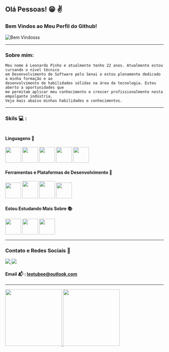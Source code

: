 ## Olá Pessoas!  :grin: :v:
### Bem Vindos ao Meu Perfil do Github!
![Bem Vindosss](https://media.tenor.com/0XSg3Cc9ao8AAAAj/carl-and-shaggy-jamin-dance.gif)

---

### Sobre mim:
    Meu nome é Leonardo Pinho e atualmente tenho 22 anos. Atualmente estou cursando o nível técnico
    em Desenvolvimento de Software pelo Senai e estou plenamente dedicado a minha formação e ao 
    desenvolvimento de habilidades sólidas na área da tecnologia. Estou aberto a oportunidades que
    me permitam aplicar meu conhecimento e crescer profissionalmente nesta empolgante indústria.
    Veja mais abaixo minhas habilidades e conhecimentos. 
    
---    
### Skils :computer: : 
#
#### Linguagens :moyai:

<p aling="center">
    <img loading="lazy" src="https://cdn.jsdelivr.net/gh/devicons/devicon@latest/icons/java/java-original.svg" width="50" height="50" />
    <img loading="lazy" src="https://cdn.jsdelivr.net/gh/devicons/devicon@latest/icons/html5/html5-plain-wordmark.svg" width="50" height="50" />
    <img loading="lazy" src="https://cdn.jsdelivr.net/gh/devicons/devicon@latest/icons/css3/css3-plain-wordmark.svg"  width="50" height="50"/> 
    <img loading="lazy" src="https://cdn.jsdelivr.net/gh/devicons/devicon@latest/icons/javascript/javascript-original.svg" width="50" height="50" />
    <img loading="lazy" src="https://cdn.jsdelivr.net/gh/devicons/devicon@latest/icons/mysql/mysql-original-wordmark.svg" width="50" height="50" />
</p>       

#### Ferramentas e Plataformas de Desenvolvimento :wrench:

<p aling="center">
    <img loading="lazy" src="https://cdn.jsdelivr.net/gh/devicons/devicon@latest/icons/vscode/vscode-original-wordmark.svg" width="50" height="50" />
    <img loading="lazy" src="https://upload.wikimedia.org/wikipedia/commons/thumb/9/98/Apache_NetBeans_Logo.svg/666px-Apache_NetBeans_Logo.svg.png" width="50" height="55">        
    <img loading="lazy" src="https://morseinstitute.org/wp-content/uploads/2017/12/logo-tinkercad-256.png" width="50" height="55">  
    <img loading="lazy" src="https://cdn.jsdelivr.net/gh/devicons/devicon@latest/icons/git/git-original.svg" width="50" height="50"/>
            
          

</p>  

#### Estou Estudando Mais Sobre :books:

<p aling="center">
    <img loading="lazy" src="https://cdn.jsdelivr.net/gh/devicons/devicon@latest/icons/cplusplus/cplusplus-original.svg" width="50" height="50" />
    <img loading="lazy" src="https://cdn.jsdelivr.net/gh/devicons/devicon@latest/icons/javascript/javascript-original.svg" width="50" height="50" />        
    <img loading="lazy" src="https://cdn.jsdelivr.net/gh/devicons/devicon@latest/icons/java/java-original.svg" width="50" height="50" />      

</p>  

---

### Contato e Redes Sociais :small_red_triangle_down:

<p aling="center">
    <a href="https://wa.me/qr/CFLQBRD37VUWM1" target="_blank"> <img loading="lazy" src="https://img.shields.io/badge/WhatsApp-25D366?style=for-the-badge&logo=whatsapp&logoColor=white" target="_blank"> </a> 
    <a href="www.linkedin.com/in/leonardo-pinho-dos-santos-ba47682b7" target="_blank"> <img loading="lazy" src="https://img.shields.io/badge/linkedin-%230077B5.svg?style=for-the-badge&logo=linkedin&logoColor=white" target="_blank"> </a>
</p>  

#### Email :mailbox_with_mail: : leotubee@outlook.com

---

<div>
<a href="https://github.com/leonrd01">
<img loading="lazy" height="180em" src="https://github-readme-stats.vercel.app/api/top-langs/?username=leonrd01&layout=compact&langs_count=7&theme=dracula"/>
<img loading="lazy" height="180em" src="https://github-readme-stats.vercel.app/api?username=leonrd01&show_icons=true&theme=dracula&include_all_commits=true&count_private=true"/>
</div>
          
                       
    
           
          
          







    
    
    
    
    



